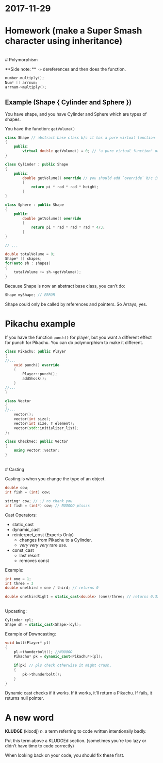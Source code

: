 # 2017-11-29

# Homework (make a Super Smash character using inheritance)

<br>
# Polymorphism

**Side note: **
`->` dereferences and then does the function.
```c++
number.multiply();
Num* [] arrnum;
arrnum->multiply();
```

## Example (Shape { Cylinder and Sphere })
You have shape, and you have Cylinder and Sphere which are types of shapes.

You have the function: `getVolume()`

```c++
class Shape // abstract base class b/c it has a pure virtual function
{
	public:
		virtual double getVolume() = 0; // "a pure virtual function" or an "abstract function"
}

class Cylinder : public Shape
{
	public:
		double getVolume() override // you should add `override` b/c it'll add your 
		{
			return pi * rad * rad * height;
		}
}

class Sphere : public Shape
{
	public:
		double getVolume() override
		{
			return pi * rad * rad * rad * 4/3;
		}
}

// ...

double totalVolume = 0;
Shape* [] shapes;
for(auto sh : shapes)
{
	totalVolume += sh->getVolume();
}
```


Because Shape is now an abstract base class, you can't do:
```c++
Shape myShape; // ERROR
```

Shape could only be called by references and pointers. So Arrays, yes.


# Pikachu example
If you have the function `punch()` for player, but you want a different effect for punch for Pikachu.
You can do polymorphism to make it different.

```c++
class Pikachu: public Player
{
//...
	void punch() override
	{
		Player::punch();
		addShock();
	}
//...
}
```

```c++
class Vector
{
//...
	vector();
	vector(int size);
	vector(int size, T element);
	vector(std::initializer_list);
};

class CheckVec: public Vector
{
	using vector::vector;
}
```
<br>
# Casting

Casting is when you change the type of an object.

```c++
double cow;
int fish = (int) cow;

string* cow; // :) no thank you
int fish = (int*) cow; // NOOOOO plssss
```

Cast Operators:
* static_cast
* dynamic_cast
* reinterpret_cost (Experts Only)
	* changes from Pikachu to a Cylinder.
	* *very very very* rare use.
* const_cast
	* last resort
	* removes const

Example:
```c++
int one = 1;
int three = 3
double onethird = one / third; // returns 0

double onethirdRight = static_cast<double> (one)/three; // returns 0.333333...
```
<br>
Upcasting:

```c++
Cylinder cyl;
Shape sh = static_cast<Shape>(cyl);
```

Example of Downcasting:
```c++
void bolt(Player* pl)
{
	pl->thunderbolt(); //NOOOOO
	Pikachu* pk = dynamic_cast<Pikachu*>(pl);
	
	if(pk) // pls check otherwise it might crash.
	{
		pk->thunderbolt();
	}
}
```

Dynamic cast checks if it works. If it works, it'll return a Pikachu.
If fails, it returns null pointer.

# A new word
**KLUDGE** (kloodj)
*n.* a term referring to code written intentionally badly.

Put this term above a KLUDGEd section. (sometimes you're too lazy or didn't have time to code correctly)

When looking back on your code, you should fix these first.


